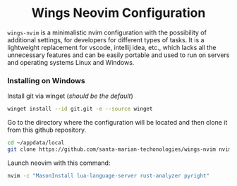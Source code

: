 <div align="center">

# Wings Neovim Configuration

</div>

`wings-nvim` is a minimalistic nvim configuration with the possibility of additional settings, for developers for different types of tasks. It is a lightweight replacement for vscode, intellij idea, etc., which lacks all the unnecessary features and can be easily portable and used to run on servers and operating systems Linux and Windows.

### Installing on Windows

Install git via winget (*should be the default*)
```bash
winget install --id git.git -e --source winget
```

Go to the directory where the configuration will be located and then clone it from this github repository.
```bash
cd ~/appdata/local
git clone https://github.com/santa-marian-techonologies/wings-nvim nvim
```

Launch neovim with this command:
```bash
nvim -c "MasonInstall lua-language-server rust-analyzer pyright"
```